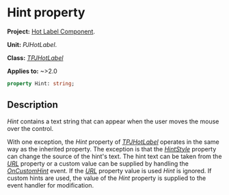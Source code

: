 # Hint property

**Project:** [Hot Label Component](../API.md).

**Unit:** _PJHotLabel_.

**Class:** _[TPJHotLabel](../API/TPJHotLabel.md)_

**Applies to:** ~>2.0

```pascal
property Hint: string;
```

## Description

_Hint_ contains a text string that can appear when the user moves the mouse over the control.

With one exception, the _Hint_ property of _[TPJHotLabel](../API/TPJHotLabel.md)_ operates in the same way as the inherited property. The exception is that the _[HintStyle](../API/TPJHotLabel-HintStyle.md)_ property can change the source of the hint's text. The hint text can be taken from the _[URL](../API/TPJHotLabel-URL.md)_ property or a custom value can be supplied by handling the _[OnCustomHint](../API/TPJHotLabel-OnCustomHint.md)_ event. If the _[URL](../API/TPJHotLabel-URL.md)_ property value is used _Hint_ is ignored. If custom hints are used, the value of the _Hint_ property is supplied to the event handler for modification.
